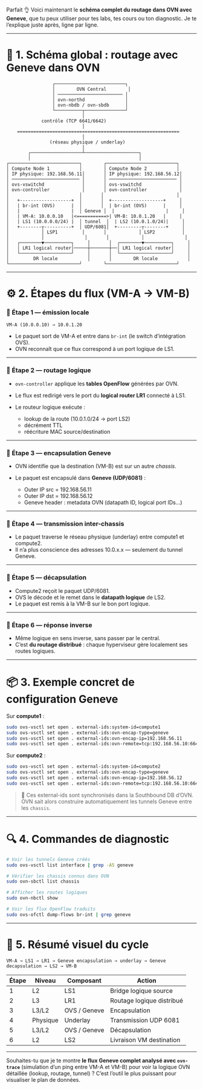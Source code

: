 Parfait 👌
Voici maintenant le **schéma complet du routage dans OVN avec Geneve**, que tu peux utiliser pour tes labs, tes cours ou ton diagnostic.
Je te l’explique juste après, ligne par ligne.

---

# 🧭 1. Schéma global : routage avec Geneve dans OVN

```
                 ┌──────────────────────────┐
                 │        OVN Central        │
                 │ ──────────────────────── │
                 │ ovn-northd               │
                 │ ovn-nbdb / ovn-sbdb      │
                 └──────────┬───────────────┘
                            │
             contrôle (TCP 6641/6642)
                            │
    ============================================================
                            │
                (réseau physique / underlay)
                            │
        ┌───────────────────┴────────────────────┐
        │                                        │
┌──────────────────────────┐        ┌──────────────────────────┐
│ Compute Node 1           │        │ Compute Node 2           │
│ IP physique: 192.168.56.11│       │ IP physique: 192.168.56.12│
│ ───────────────────────── │       │ ───────────────────────── │
│ ovs-vswitchd              │       │ ovs-vswitchd              │
│ ovn-controller            │       │ ovn-controller            │
│                          │       │                           │
│   +-------------------+  │       │  +-------------------+     │
│   | br-int (OVS)      |  │       │  | br-int (OVS)      |     │
│   |                   |  │ Geneve │  |                   |     │
│   | VM-A: 10.0.0.10   |<===========>| VM-B: 10.0.1.20   |     │
│   | LS1 (10.0.0.0/24) |  │ tunnel  │  | LS2 (10.0.1.0/24)|     │
│   +--------┬----------+  │ UDP/6081│  +---------┬--------+     │
│            │ LSP1         │       │            │ LSP2          │
│            │               │       │            │               │
│   ┌────────▼──────────┐     │       │  ┌────────▼──────────┐     │
│   │ LR1 logical router│─────┼───────┼──│ LR1 logical router│     │
│   └───────────────────┘     │       │  └───────────────────┘     │
│         DR locale           │       │        DR locale           │
└──────────────────────────┘        └──────────────────────────┘
```

---

# ⚙️ 2. Étapes du flux (VM-A → VM-B)

### 🧩 Étape 1 — émission locale

```
VM-A (10.0.0.10) → 10.0.1.20
```

* Le paquet sort de VM-A et entre dans `br-int` (le switch d’intégration OVS).
* OVN reconnaît que ce flux correspond à un port logique de LS1.

---

### 🧩 Étape 2 — routage logique

* `ovn-controller` applique les **tables OpenFlow** générées par OVN.
* Le flux est redirigé vers le port du **logical router LR1** connecté à LS1.
* Le routeur logique exécute :

  * lookup de la route (10.0.1.0/24 → port LS2)
  * décrément TTL
  * réécriture MAC source/destination

---

### 🧩 Étape 3 — encapsulation Geneve

* OVN identifie que la destination (VM-B) est sur un autre *chassis*.
* Le paquet est encapsulé dans **Geneve (UDP/6081)** :

  * Outer IP src = 192.168.56.11
  * Outer IP dst = 192.168.56.12
  * Geneve header : metadata OVN (datapath ID, logical port IDs…)

---

### 🧩 Étape 4 — transmission inter-chassis

* Le paquet traverse le réseau physique (underlay) entre compute1 et compute2.
* Il n’a plus conscience des adresses 10.0.x.x — seulement du tunnel Geneve.

---

### 🧩 Étape 5 — décapsulation

* Compute2 reçoit le paquet UDP/6081.
* OVS le décode et le remet dans le **datapath logique** de LS2.
* Le paquet est remis à la VM-B sur le bon port logique.

---

### 🧩 Étape 6 — réponse inverse

* Même logique en sens inverse, sans passer par le central.
* C’est **du routage distribué** : chaque hyperviseur gère localement ses routes logiques.

---

# 📦 3. Exemple concret de configuration Geneve

Sur **compute1** :

```bash
sudo ovs-vsctl set open . external-ids:system-id=compute1
sudo ovs-vsctl set open . external-ids:ovn-encap-type=geneve
sudo ovs-vsctl set open . external-ids:ovn-encap-ip=192.168.56.11
sudo ovs-vsctl set open . external-ids:ovn-remote=tcp:192.168.56.10:6642
```

Sur **compute2** :

```bash
sudo ovs-vsctl set open . external-ids:system-id=compute2
sudo ovs-vsctl set open . external-ids:ovn-encap-type=geneve
sudo ovs-vsctl set open . external-ids:ovn-encap-ip=192.168.56.12
sudo ovs-vsctl set open . external-ids:ovn-remote=tcp:192.168.56.10:6642
```

> 🧠 Ces external-ids sont synchronisés dans la Southbound DB d’OVN.
> OVN sait alors construire automatiquement les tunnels Geneve entre les `chassis`.

---

# 🔍 4. Commandes de diagnostic

```bash
# Voir les tunnels Geneve créés
sudo ovs-vsctl list interface | grep -A5 geneve

# Vérifier les chassis connus dans OVN
sudo ovn-sbctl list chassis

# Afficher les routes logiques
sudo ovn-nbctl show

# Voir les flux OpenFlow traduits
sudo ovs-ofctl dump-flows br-int | grep geneve
```

---

# 🧠 5. Résumé visuel du cycle

```
VM-A → LS1 → LR1 → Geneve encapsulation → underlay → Geneve decapsulation → LS2 → VM-B
```

| Étape | Niveau   | Composant    | Action                    |
| ----- | -------- | ------------ | ------------------------- |
| 1     | L2       | LS1          | Bridge logique source     |
| 2     | L3       | LR1          | Routage logique distribué |
| 3     | L3/L2    | OVS / Geneve | Encapsulation             |
| 4     | Physique | Underlay     | Transmission UDP 6081     |
| 5     | L3/L2    | OVS / Geneve | Décapsulation             |
| 6     | L2       | LS2          | Livraison VM destination  |

---

Souhaites-tu que je te montre **le flux Geneve complet analysé avec `ovn-trace`** (simulation d’un ping entre VM-A et VM-B) pour voir la logique OVN détaillée (lookup, routage, tunnel) ?
C’est l’outil le plus puissant pour visualiser le plan de données.
